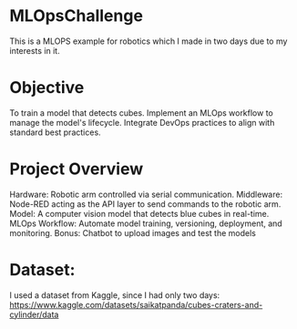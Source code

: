 # MLOpsChallenge
This is a MLOPS example for robotics which I made in two days due to my interests in it.

# Objective
To train a model that detects cubes.
Implement an MLOps workflow to manage the model's lifecycle.
Integrate DevOps practices to align with standard best practices.

# Project Overview
Hardware: Robotic arm controlled via serial communication.
Middleware: Node-RED acting as the API layer to send commands to the robotic arm.
Model: A computer vision model that detects blue cubes in real-time.
MLOps Workflow: Automate model training, versioning, deployment, and monitoring.
Bonus: Chatbot to upload images and test the models 

# Dataset:
I used a dataset from Kaggle, since I had only two days:
https://www.kaggle.com/datasets/saikatpanda/cubes-craters-and-cylinder/data


